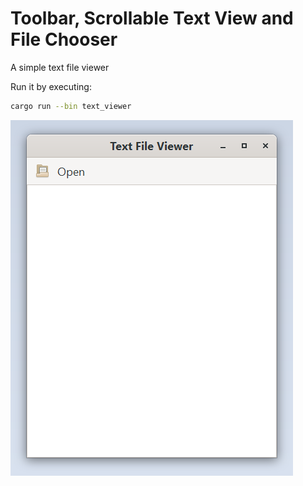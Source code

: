 # Toolbar, Scrollable Text View and File Chooser

A simple text file viewer

Run it by executing:

```bash
cargo run --bin text_viewer
```

![screenshot](screenshot.png)